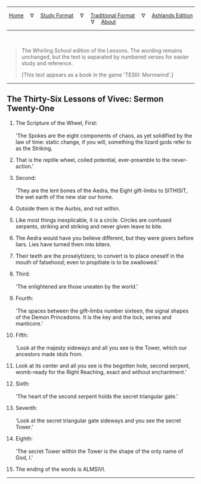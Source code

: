 
---

<!--- Jekyll Page Links -->

<center>
<a href="../../../index.html">Home</a>
&emsp;&nabla;&emsp;
<a href="../../index-study.html">Study Format</a>
&emsp;&nabla;&emsp;
<a href="../../index-traditional.html">Traditional Format</a>
&emsp;&nabla;&emsp;
<a href="../../index-ashlands.html">Ashlands Edition</a>
&emsp;&nabla;&emsp;
<a href="../../../about.html">About</a>
</center>

<!--- Markdown Body Below: -->

---

&emsp;

> The Whirling School edition of the Lessons. The wording remains unchanged, but the text is separated by numbered verses for easier study and reference.
>
> \[This text appears as a book in the game 'TESIII: Morrowind'.\]

---

## The Thirty-Six Lessons of Vivec: Sermon Twenty-One

1. The Scripture of the Wheel, First:\
\
'The Spokes are the eight components of chaos, as yet solidified by the law of time: static change, if you will, something the lizard gods refer to as the Striking.

2. That is the reptile wheel, coiled potential, ever-preamble to the never-action.'

3. Second:\
\
'They are the lent bones of the Aedra, the Eight gift-limbs to SITHISIT, the wet earth of the new star our home.

4. Outside them is the Aurbis, and not within.

5. Like most things inexplicable, it is a circle. Circles are confused serpents, striking and striking and never given leave to bite.

6. The Aedra would have you believe different, but they were givers before liars. Lies have turned them into biters.

7. Their teeth are the proselytizers; to convert is to place oneself in the mouth of falsehood; even to propitiate is to be swallowed.'

8. Third:\
\
'The enlightened are those uneaten by the world.'

9. Fourth:\
\
'The spaces between the gift-limbs number sixteen, the signal shapes of the Demon Princedoms. It is the key and the lock, series and manticore.'

10. Fifth:\
\
'Look at the majesty sideways and all you see is the Tower, which our ancestors made idols from.

11. Look at its center and all you see is the begotten hole, second serpent, womb-ready for the Right Reaching, exact and without enchantment.'

12. Sixth:\
\
'The heart of the second serpent holds the secret triangular gate.'

13. Seventh:\
\
'Look at the secret triangular gate sideways and you see the secret Tower.'

14. Eighth:\
\
'The secret Tower within the Tower is the shape of the only name of God, I.'

15. The ending of the words is ALMSIVI.

---
